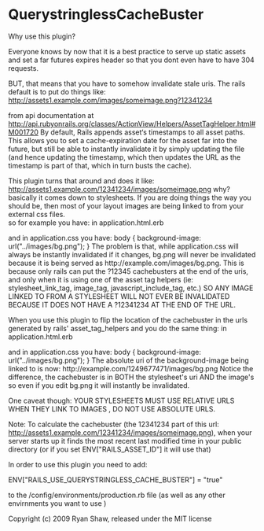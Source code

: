QuerystringlessCacheBuster
==========================

Why use this plugin?

Everyone knows by now that it is a best practice to serve up static assets and set a far futures expires 
header so that you dont even have to have 304 requests.

BUT, that means that you have to somehow invalidate stale uris. The rails default is to put do things like:
http://assets1.example.com/images/someimage.png?12341234

from api documentation at http://api.rubyonrails.org/classes/ActionView/Helpers/AssetTagHelper.html#M001720
  By default, Rails appends asset‘s timestamps to all asset paths. This allows you to set a cache-expiration 
  date for the asset far into the future, but still be able to instantly invalidate it by simply updating the
  file (and hence updating the timestamp, which then updates the URL as the timestamp is part of that, which 
  in turn busts the cache).
  
This plugin turns that around and does it like:
http://assets1.example.com/12341234/images/someimage.png
why?
basically it comes down to stylesheets.  If you are doing things the way you should be, then most of your 
layout images are being linked to from your external css files.   
so for example you have:
in application.html.erb
  <link href="/stylesheets/application.css?1249677471" media="screen" rel="stylesheet" type="text/css" />
and in application.css you have:
  body { 
    background-image: url("../images/bg.png"); 
  }
The problem is that, while application.css will always be instantly invalidated if it changes, bg.png will 
never be invalidated because it is being served as http://example.com/images/bg.png.  This is because only 
rails can put the ?12345 cachebusters at the end of the uris, and only when it is using one of the asset 
tag helpers (ie: stylesheet_link_tag, image_tag, javascript_include_tag, etc.)  SO ANY IMAGE LINKED TO FROM 
A STYLESHEET WILL NOT EVER BE INVALIDATED BECAUSE IT DOES NOT HAVE A ?12341234 AT THE END OF THE URL.

When you use this plugin to flip the location of the cachebuster in the urls generated by rails' 
asset_tag_helpers and you do the same thing:
in application.html.erb
  <link href="1249677471/stylesheets/application.css" media="screen" rel="stylesheet" type="text/css" />
and in application.css you have:
  body { 
    background-image: url("../images/bg.png"); 
  }
The absolute uri of the background-image being linked to is now:
http://example.com/1249677471/images/bg.png
Notice the difference, the cachebuster is in BOTH the stylesheet's uri AND the image's so even if you edit
bg.png it will instantly be invalidated.

One caveat though:
YOUR STYLESHEETS MUST USE RELATIVE URLS WHEN THEY LINK TO IMAGES , DO NOT USE ABSOLUTE URLS.

Note:
To calculate the cachebuster (the 12341234 part of this url: http://assets1.example.com/12341234/images/someimage.png),
when your server starts up it finds the most recent last modified time in your
public directory (or if you set ENV["RAILS_ASSET_ID"] it will use that) 
 

In order to use this plugin you need to add:

  ENV["RAILS_USE_QUERYSTRINGLESS_CACHE_BUSTER"] =  "true"

to the /config/environments/production.rb file 
(as well as any other envirnments you want to use  )


Copyright (c) 2009 Ryan Shaw, released under the MIT license
